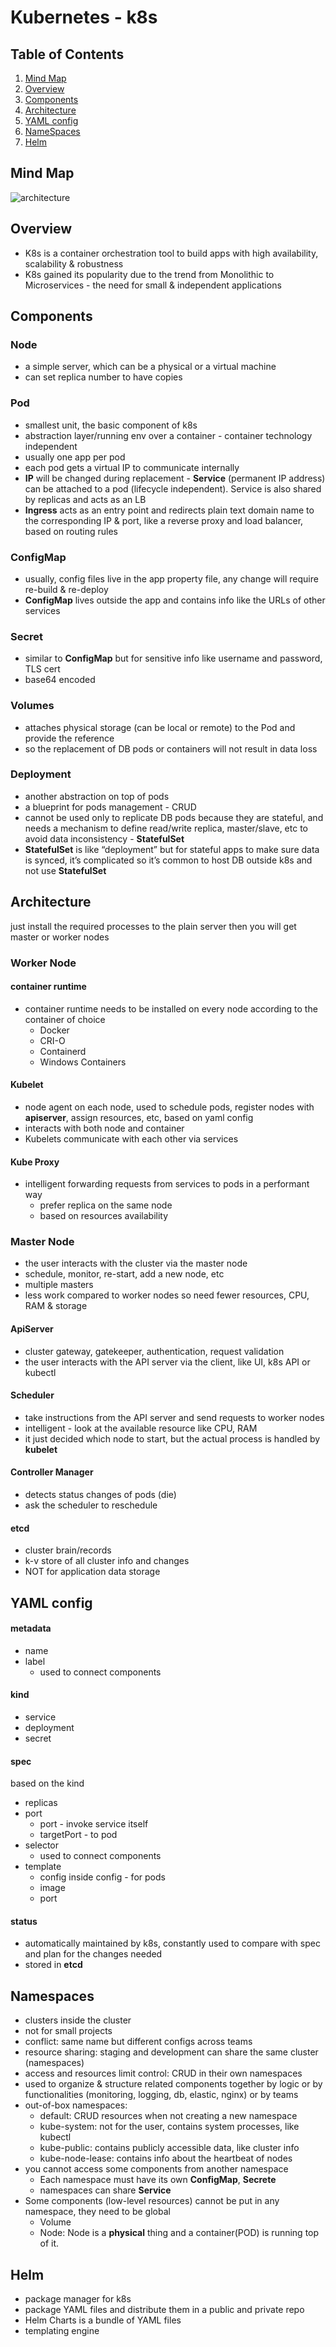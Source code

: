# Kubernetes - k8s


## Table of Contents
1. [Mind Map](#mind-map)
1. [Overview](#overview)
1. [Components](#components)
1. [Architecture](#architecture)
1. [YAML config](#yaml-config)
1. [NameSpaces](#namespaces)
1. [Helm](#helm)




## Mind Map
![architecture](/tech-stacks/kubernetes/K8S.jpg)

## Overview
- K8s is a container orchestration tool to build apps with high availability, scalability & robustness
- K8s gained its popularity due to the trend from Monolithic to Microservices - the need for small & independent applications

## Components
### Node

- a simple server, which can be a physical or a virtual machine
- can set replica number to have copies

### Pod

- smallest unit, the basic component of k8s
- abstraction layer/running env over a container - container technology independent
- usually one app per pod
- each pod gets a virtual IP to communicate internally
- **IP** will be changed during replacement - **Service** (permanent IP address) can be attached to a pod (lifecycle independent). Service is also shared by replicas and acts as an LB
- **Ingress** acts as an entry point and redirects plain text domain name to the corresponding IP & port, like a reverse proxy and load balancer, based on routing rules

### ConfigMap

- usually, config files live in the app property file, any change will require re-build & re-deploy
- **ConfigMap** lives outside the app and contains info like the URLs of other services

### Secret

- similar to **ConfigMap** but for sensitive info like username and password, TLS cert
- base64 encoded

### Volumes

- attaches physical storage (can be local or remote) to the Pod and provide the reference
- so the replacement of DB pods or containers will not result in data loss

### Deployment

- another abstraction on top of pods
- a blueprint for pods management - CRUD
- cannot be used only to replicate DB pods because they are stateful, and needs a mechanism to define read/write replica, master/slave, etc to avoid data inconsistency - **StatefulSet**
- **StatefulSet** is like “deployment” but for stateful apps to make sure data is synced, it’s complicated so it’s common to host DB outside k8s and not use **StatefulSet**

## Architecture

just install the required processes to the plain server then you will get master or worker nodes

### Worker Node

#### container runtime

- container runtime needs to be installed on every node according to the container of choice
    - Docker
    - CRI-O
    - Containerd
    - Windows Containers

#### Kubelet

- node agent on each node, used to schedule pods, register nodes with **apiserver**, assign resources, etc, based on yaml config
- interacts with both node and container
- Kubelets communicate with each other via services

#### Kube Proxy

- intelligent forwarding requests from services to pods in a performant way
    - prefer replica on the same node
    - based on resources availability

### Master Node

- the user interacts with the cluster via the master node
- schedule, monitor, re-start, add a new node, etc
- multiple masters
- less work compared to worker nodes so need fewer resources, CPU, RAM & storage

#### ApiServer

- cluster gateway, gatekeeper, authentication, request validation
- the user interacts with the API server via the client, like UI, k8s API or kubectl

#### Scheduler

- take instructions from the API server and send requests to worker nodes
- intelligent - look at the available resource like CPU, RAM
- it just decided which node to start, but the actual process is handled by **kubelet**

#### Controller Manager

- detects status changes of pods (die)
- ask the scheduler to reschedule

#### etcd

- cluster brain/records
- k-v store of all cluster info and changes
- NOT for application data storage

## YAML config

#### metadata

- name
- label
    - used to connect components

#### kind

- service
- deployment
- secret

#### spec

based on the kind

- replicas
- port
    - port - invoke service itself
    - targetPort - to pod
- selector
    - used to connect components
- template
    - config inside config - for pods
    - image
    - port

#### status

- automatically maintained by k8s, constantly used to compare with spec and plan for the changes needed
- stored in **etcd**

## Namespaces

- clusters inside the cluster
- not for small projects
- conflict: same name but different configs across teams
- resource sharing: staging and development can share the same cluster (namespaces)
- access and resources limit control: CRUD in their own namespaces
- used to organize & structure related components together by logic or by functionalities (monitoring, logging, db, elastic, nginx) or by teams
- out-of-box namespaces:
    - default: CRUD resources when not creating a new namespace
    - kube-system: not for the user, contains system processes, like kubectl
    - kube-public: contains publicly accessible data, like cluster info
    - kube-node-lease: contains info about the heartbeat of nodes
- you cannot access some components from another namespace
    - Each namespace must have its own **ConfigMap**, **Secrete**
    - namespaces can share **Service**
- Some components (low-level resources) cannot be put in any namespace, they need to be global
    - Volume
    - Node: Node is a **physical** thing and a container(POD) is running top of it.

## Helm

- package manager for k8s
- package YAML files and distribute them in a public and private repo
- Helm Charts is a bundle of YAML files
- templating engine
